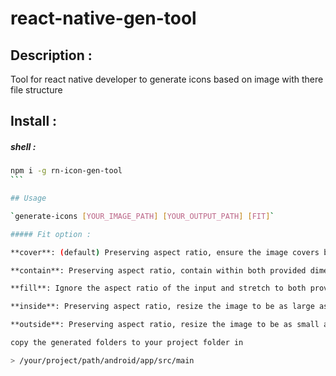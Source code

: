 # react-native-gen-tool

## Description :

Tool for react native developer to generate icons based on image with there file
structure

## Install :

##### shell :

````bash
npm i -g rn-icon-gen-tool
```

## Usage

`generate-icons [YOUR_IMAGE_PATH] [YOUR_OUTPUT_PATH] [FIT]`

##### Fit option :

**cover**: (default) Preserving aspect ratio, ensure the image covers both provided dimensions by cropping/clipping to fit.

**contain**: Preserving aspect ratio, contain within both provided dimensions using "letterboxing" where necessary.

**fill**: Ignore the aspect ratio of the input and stretch to both provided dimensions.

**inside**: Preserving aspect ratio, resize the image to be as large as possible while ensuring its dimensions are less than or equal to both those specified.

**outside**: Preserving aspect ratio, resize the image to be as small as possible while ensuring its dimensions are greater than or equal to both those specified.

copy the generated folders to your project folder in

> /your/project/path/android/app/src/main
